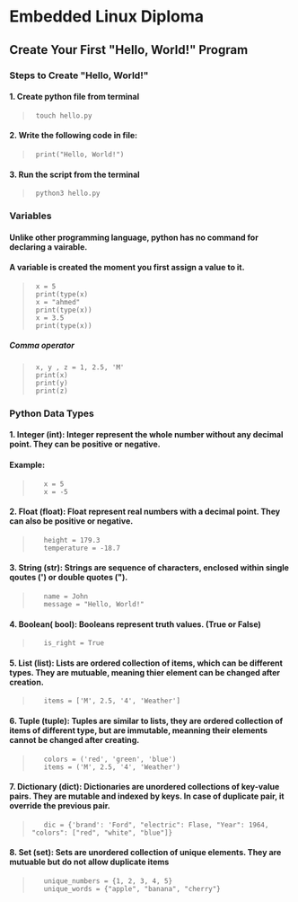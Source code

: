 # Embedded Linux Diploma

## Create Your First "Hello, World!" Program

### Steps to Create "Hello, World!"

#### 1. Create python file from terminal
>      touch hello.py
#### 2. Write the following code in file:
>      print("Hello, World!")
#### 3. Run the script from the terminal
>      python3 hello.py

### Variables
#### Unlike other programming language, python has no command for declaring a vairable.
#### A variable is created the moment you first assign a value to it.
>      x = 5
>      print(type(x)
>      x = "ahmed"
>      print(type(x))
>      x = 3.5
>      print(type(x))
##### Comma operator
>      x, y , z = 1, 2.5, 'M'
>      print(x)
>      print(y)
>      print(z)

### Python Data Types
#### 1. Integer (int): Integer represent the whole number without any decimal point. They can be positive or negative.
#### Example:
>        x = 5
>        x = -5
#### 2. Float (float): Float represent real numbers with a decimal point. They can also be positive or negative.
>        height = 179.3
>        temperature = -18.7
#### 3. String (str): Strings are sequence of characters, enclosed within single qoutes (') or double quotes (").
>        name = John
>        message = "Hello, World!"
#### 4. Boolean( bool): Booleans represent truth values. (True or False)
>        is_right = True
#### 5. List (list): Lists are ordered collection of items, which can be different types. They are mutuable, meaning          thier element can be changed after creation.
>        items = ['M', 2.5, '4', 'Weather']
#### 6. Tuple (tuple): Tuples are similar to lists, they are ordered collection of items of different type, but are           immutable, meanning their elements cannot be changed after creating.
>        colors = ('red', 'green', 'blue')
>        items = ('M', 2.5, '4', 'Weather')
#### 7. Dictionary (dict): Dictionaries are unordered collections of key-value pairs. They are mutable and indexed by         keys. In case of duplicate pair, it override the previous pair.
>        dic = {'brand': 'Ford", "electric": Flase, "Year": 1964, "colors": ["red", "white", "blue"]}
#### 8. Set (set): Sets are unordered collection of unique elements. They are mutuable but do not allow duplicate             items
>        unique_numbers = {1, 2, 3, 4, 5}
>        unique_words = {"apple", "banana", "cherry"}
